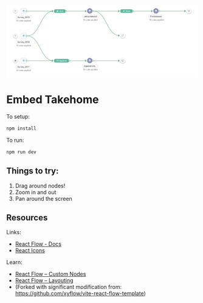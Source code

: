![](Header.png)

# Embed Takehome

To setup:
```bash
npm install
```

To run:
```bash
npm run dev
```

## Things to try:

1. Drag around nodes!
2. Zoom in and out
3. Pan around the screen

## Resources

Links:

- [React Flow - Docs](https://reactflow.dev)
- [React Icons](https://react-icons.github.io/)

Learn:

- [React Flow – Custom Nodes](https://reactflow.dev/learn/customization/custom-nodes)
- [React Flow – Layouting](https://reactflow.dev/learn/layouting/layouting)
- (Forked with significant modification from: https://github.com/xyflow/vite-react-flow-template)
